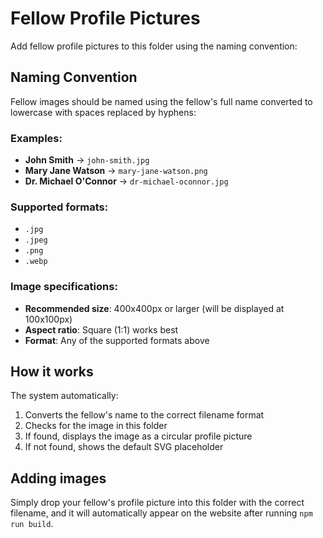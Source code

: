 # Fellow Profile Pictures

Add fellow profile pictures to this folder using the naming convention:

## Naming Convention

Fellow images should be named using the fellow's full name converted to lowercase with spaces replaced by hyphens:

### Examples:
- **John Smith** → `john-smith.jpg`
- **Mary Jane Watson** → `mary-jane-watson.png`
- **Dr. Michael O'Connor** → `dr-michael-oconnor.jpg`

### Supported formats:
- `.jpg`
- `.jpeg`
- `.png`
- `.webp`

### Image specifications:
- **Recommended size**: 400x400px or larger (will be displayed at 100x100px)
- **Aspect ratio**: Square (1:1) works best
- **Format**: Any of the supported formats above

## How it works

The system automatically:
1. Converts the fellow's name to the correct filename format
2. Checks for the image in this folder
3. If found, displays the image as a circular profile picture
4. If not found, shows the default SVG placeholder

## Adding images

Simply drop your fellow's profile picture into this folder with the correct filename, and it will automatically appear on the website after running `npm run build`.